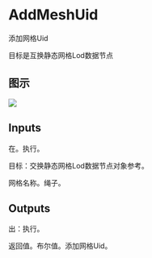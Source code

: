 # AddMeshUid

添加网格Uid

目标是互换静态网格Lod数据节点

## 图示

![]($-20221218-19335684.png)

## Inputs

在。执行。

目标：交换静态网格Lod数据节点对象参考。

网格名称。绳子。  

## Outputs

出：执行。

返回值。布尔值。添加网格Uid。
